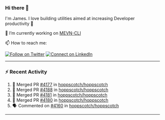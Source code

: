 ### Hi there 👋

I'm James. I love building utilities aimed at increasing Developer productivity :raised_hands: 

🔭 I’m currently working on [MEVN-CLI](https://github.com/madlabsinc/mevn-cli)

📫 How to reach me:

[![Follow on Twitter](https://img.shields.io/badge/--twitter?label=Twitter&logo=Twitter&style=social)](https://twitter.com/james_madhacks) [![Connect on LinkedIn](https://img.shields.io/badge/--linkedin?label=LinkedIn&logo=LinkedIn&style=social)](https://www.linkedin.com/in/jamesgeorge007)

---

### :zap: Recent Activity

<!--START_SECTION:activity-->
1. 🎉 Merged PR [#4177](https://github.com/hoppscotch/hoppscotch/pull/4177) in [hoppscotch/hoppscotch](https://github.com/hoppscotch/hoppscotch)
2. 🎉 Merged PR [#4188](https://github.com/hoppscotch/hoppscotch/pull/4188) in [hoppscotch/hoppscotch](https://github.com/hoppscotch/hoppscotch)
3. 🎉 Merged PR [#4181](https://github.com/hoppscotch/hoppscotch/pull/4181) in [hoppscotch/hoppscotch](https://github.com/hoppscotch/hoppscotch)
4. 🎉 Merged PR [#4180](https://github.com/hoppscotch/hoppscotch/pull/4180) in [hoppscotch/hoppscotch](https://github.com/hoppscotch/hoppscotch)
5. 🗣 Commented on [#4160](https://github.com/hoppscotch/hoppscotch/issues/4160#issuecomment-2226804187) in [hoppscotch/hoppscotch](https://github.com/hoppscotch/hoppscotch)
<!--END_SECTION:activity-->

---

<!--
**jamesgeorge007/jamesgeorge007** is a ✨ _special_ ✨ repository because its `README.md` (this file) appears on your GitHub profile.

Here are some ideas to get you started:

- 🌱 I’m currently learning ...
- 👯 I’m looking to collaborate on ...
- 🤔 I’m looking for help with ...
- 💬 Ask me about ...
- 😄 Pronouns: ...
- ⚡ Fun fact: ...
-->
